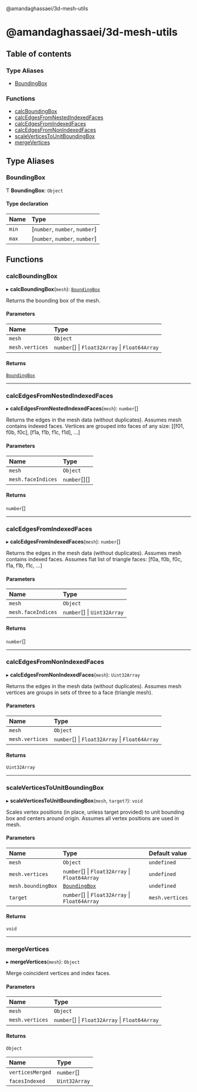 @amandaghassaei/3d-mesh-utils

# @amandaghassaei/3d-mesh-utils

## Table of contents

### Type Aliases

- [BoundingBox](README.md#boundingbox)

### Functions

- [calcBoundingBox](README.md#calcboundingbox)
- [calcEdgesFromNestedIndexedFaces](README.md#calcedgesfromnestedindexedfaces)
- [calcEdgesFromIndexedFaces](README.md#calcedgesfromindexedfaces)
- [calcEdgesFromNonIndexedFaces](README.md#calcedgesfromnonindexedfaces)
- [scaleVerticesToUnitBoundingBox](README.md#scaleverticestounitboundingbox)
- [mergeVertices](README.md#mergevertices)

## Type Aliases

### BoundingBox

Ƭ **BoundingBox**: `Object`

#### Type declaration

| Name | Type |
| :------ | :------ |
| `min` | [`number`, `number`, `number`] |
| `max` | [`number`, `number`, `number`] |

## Functions

### calcBoundingBox

▸ **calcBoundingBox**(`mesh`): [`BoundingBox`](README.md#boundingbox)

Returns the bounding box of the mesh.

#### Parameters

| Name | Type |
| :------ | :------ |
| `mesh` | `Object` |
| `mesh.vertices` | `number`[] \| `Float32Array` \| `Float64Array` |

#### Returns

[`BoundingBox`](README.md#boundingbox)

___

### calcEdgesFromNestedIndexedFaces

▸ **calcEdgesFromNestedIndexedFaces**(`mesh`): `number`[]

Returns the edges in the mesh data (without duplicates).
Assumes mesh contains indexed faces.
Vertices are grouped into faces of any size: [[f01, f0b, f0c], [f1a, f1b, f1c, f1d], ...]

#### Parameters

| Name | Type |
| :------ | :------ |
| `mesh` | `Object` |
| `mesh.faceIndices` | `number`[][] |

#### Returns

`number`[]

___

### calcEdgesFromIndexedFaces

▸ **calcEdgesFromIndexedFaces**(`mesh`): `number`[]

Returns the edges in the mesh data (without duplicates).
Assumes mesh contains indexed faces.
Assumes flat list of triangle faces: [f0a, f0b, f0c, f1a, f1b, f1c, ...]

#### Parameters

| Name | Type |
| :------ | :------ |
| `mesh` | `Object` |
| `mesh.faceIndices` | `number`[] \| `Uint32Array` |

#### Returns

`number`[]

___

### calcEdgesFromNonIndexedFaces

▸ **calcEdgesFromNonIndexedFaces**(`mesh`): `Uint32Array`

Returns the edges in the mesh data (without duplicates).
Assumes mesh vertices are groups in sets of three to a face (triangle mesh).

#### Parameters

| Name | Type |
| :------ | :------ |
| `mesh` | `Object` |
| `mesh.vertices` | `number`[] \| `Float32Array` \| `Float64Array` |

#### Returns

`Uint32Array`

___

### scaleVerticesToUnitBoundingBox

▸ **scaleVerticesToUnitBoundingBox**(`mesh`, `target?`): `void`

Scales vertex positions (in place, unless target provided) to unit bounding box and centers around origin.
Assumes all vertex positions are used in mesh.

#### Parameters

| Name | Type | Default value |
| :------ | :------ | :------ |
| `mesh` | `Object` | `undefined` |
| `mesh.vertices` | `number`[] \| `Float32Array` \| `Float64Array` | `undefined` |
| `mesh.boundingBox` | [`BoundingBox`](README.md#boundingbox) | `undefined` |
| `target` | `number`[] \| `Float32Array` \| `Float64Array` | `mesh.vertices` |

#### Returns

`void`

___

### mergeVertices

▸ **mergeVertices**(`mesh`): `Object`

Merge coincident vertices and index faces.

#### Parameters

| Name | Type |
| :------ | :------ |
| `mesh` | `Object` |
| `mesh.vertices` | `number`[] \| `Float32Array` \| `Float64Array` |

#### Returns

`Object`

| Name | Type |
| :------ | :------ |
| `verticesMerged` | `number`[] |
| `facesIndexed` | `Uint32Array` |

